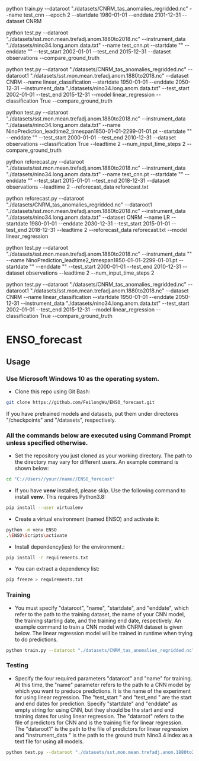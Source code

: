 python train.py --dataroot "./datasets/CNRM_tas_anomalies_regridded.nc" --name test_cnn --epoch 2 --startdate 1980-01-01 --enddate 2101-12-31   --dataset CNRM

python test.py --dataroot "./datasets/sst.mon.mean.trefadj.anom.1880to2018.nc" --instrument_data "./datasets/nino34.long.anom.data.txt" --name test_cnn.pt  --startdate "" --enddate ""  --test_start 2002-01-01 --test_end 2015-12-31 --dataset observations --compare_ground_truth

python test.py --dataroot "./datasets/CNRM_tas_anomalies_regridded.nc" --dataroot1  "./datasets/sst.mon.mean.trefadj.anom.1880to2018.nc" --dataset CNRM --name linear_classification --startdate 1950-01-01 --enddate 2050-12-31 --instrument_data "./datasets/nino34.long.anom.data.txt" --test_start 2002-01-01 --test_end 2015-12-31  --model linear_regression --classification True --compare_ground_truth

python test.py --dataroot "./datasets/sst.mon.mean.trefadj.anom.1880to2018.nc" --instrument_data "./datasets/nino34.long.anom.data.txt" --name NinoPrediction_leadtime2_timespan1850-01-01-2299-01-01.pt  --startdate "" --enddate ""  --test_start 2000-01-01 --test_end 2010-12-31 --dataset observations --classification True --leadtime 2 --num_input_time_steps 2 --compare_ground_truth

python reforecast.py --dataroot "./datasets/sst.mon.mean.trefadj.anom.1880to2018.nc" --instrument_data "./datasets/nino34.long.anom.data.txt" --name test_cnn.pt  --startdate "" --enddate "" --test_start 2015-01-01 --test_end 2018-12-31   --dataset observations  --leadtime 2 --reforecast_data reforecast.txt 

python reforecast.py --dataroot "./datasets/CNRM_tas_anomalies_regridded.nc" --dataroot1  "./datasets/sst.mon.mean.trefadj.anom.1880to2018.nc" --instrument_data "./datasets/nino34.long.anom.data.txt" --dataset CNRM --name LR   --startdate 1980-01-01 --enddate 2030-12-31 --test_start 2015-01-01 --test_end 2018-12-31  --leadtime 2 --reforecast_data reforecast.txt --model linear_regression 

python test.py --dataroot "./datasets/sst.mon.mean.trefadj.anom.1880to2018.nc" --instrument_data "" --name NinoPrediction_leadtime2_timespan1850-01-01-2299-01-01.pt  --startdate "" --enddate ""  --test_start 2000-01-01 --test_end 2010-12-31 --dataset observations  --leadtime 2 --num_input_time_steps 2 

python test.py --dataroot "./datasets/CNRM_tas_anomalies_regridded.nc" --dataroot1  "./datasets/sst.mon.mean.trefadj.anom.1880to2018.nc" --dataset CNRM --name linear_classification --startdate 1950-01-01 --enddate 2050-12-31 --instrument_data "./datasets/nino34.long.anom.data.txt" --test_start 2002-01-01 --test_end 2015-12-31  --model linear_regression --classification True --compare_ground_truth


# ENSO_forecast

## Usage
### Use Microsoft Windows 10 as the operating system.
- Clone this repo using Git Bash:
```bash
git clone https://github.com/FeilongWu/ENSO_forecast.git
```

If you have pretrained models and datasets, put them under directores "/checkpoints" and "/datasets", respectively.
### All the commands below are executed using Command Prompt unless specified otherwise.
- Set the repository you just cloned as your working directory. The path to the directory may vary for different users. An example command is shown below:
```bash
cd "C://Users//your//name//ENSO_forecast"
```

- If you have <strong>venv</strong> installed, please skip. Use the following command to install  <strong>venv</strong>. This requires Python3.8:
```bash
pip install --user virtualenv
```
- Create a virtual environment (named ENSO) and activate it:
```bash
python -m venv ENSO
.\ENSO\Scripts\activate
```
- Install dependency(ies) for the environment.:
```bash
pip install -r requirements.txt
```
- You can extract a dependency list:
 ```bash
pip freeze > requirements.txt
```

### Training
- You must specify "dataroot", "name", "startdate", and "enddate", which refer to the path to the training dataset, the name of your CNN model, the training starting date, and the training end date, respectively. An example command to train a CNN model with CNRM dataset is given below. The linear regression model will be trained in runtime when trying to do predictions.
 ```bash
python train.py --dataroot "./datasets/CNRM_tas_anomalies_regridded.nc" --name test_cnn --epoch 2 --startdate '1980-01-01' --enddate '2101-12-31'   --dataset CNRM
```

### Testing
- Specify the four required parameters "dataroot" and "name" for training. At this time, the "name" parameter refers to the path to a CNN model by which you want to preduce predictions. It is the name of the experiment for using linear regression. The "test_start " and "test_end " are the start and end dates for prediction. Specify "startdate" and "enddate" as empty string for using CNN, but they should be the start and end training dates for using linear regression. The "dataroot" refers to the file of predictors for CNN and is the training file for linear regression. The "dataroot1" is the path to the file of predictors for linear regression and "instrument_data " is the path to the ground truth Nino3.4 index as a text file for using all models.
 ```bash
python test.py --dataroot "./datasets/sst.mon.mean.trefadj.anom.1880to2018.nc" --instrument_data "./datasets/nino34.long.anom.data.txt" --name test_cnn.pt  --startdate "" --enddate ""  --test_start 2002-01-01 --test_end 2015-12-31 --dataset observations --compare_ground_truth
```